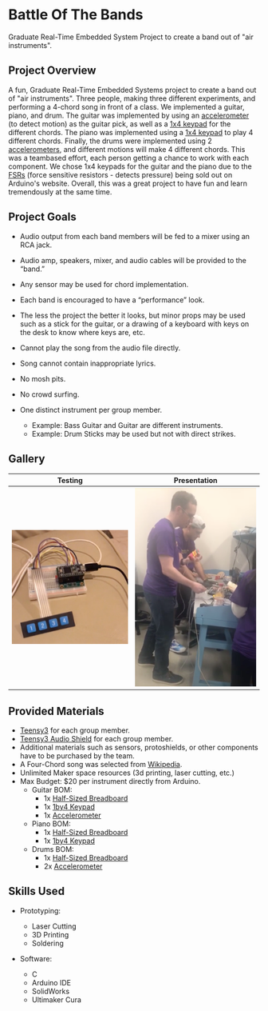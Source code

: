 # Battle Of The Bands
Graduate Real-Time Embedded System Project to create a band out of "air instruments".

## Project Overview

A fun, Graduate Real-Time Embedded Systems project to create a band out of "air instruments". Three people, making three different experiments, and performing a 4-chord song in front of a class. We implemented a guitar, piano, and drum. The guitar was implemented by using an [accelerometer](https://www.livescience.com/40102-accelerometers.html) (to detect motion) as the guitar pick, as well as a [1x4 keypad](https://www.instructables.com/id/1x4-Membrane-Keypad-w-Arduino/) for the different chords. The piano was implemented using a [1x4 keypad](https://www.instructables.com/id/1x4-Membrane-Keypad-w-Arduino/) to play 4 different chords. Finally, the drums were implemented using 2 [accelerometers](https://www.livescience.com/40102-accelerometers.html), and different motions will make 4 different chords. This was a teambased effort, each person getting a chance to work with each component. We chose 1x4 keypads for the guitar and the piano due to the [FSRs](https://learn.adafruit.com/force-sensitive-resistor-fsr/using-an-fsr) (force sensitive resistors - detects pressure) being sold out on Arduino's website. Overall, this was a great project to have fun and learn tremendously at the same time. 

## Project Goals

* Audio output from each band members will be fed to a mixer using an RCA jack.
* Audio amp, speakers, mixer, and audio cables will be provided to the “band.”
* Any sensor may be used for chord implementation.
* Each band is encouraged to have a “performance” look.
* The less the project the better it looks, but  minor props may be used such as a stick for the guitar, or a drawing of a  keyboard with keys on the desk to know where keys are, etc.
* Cannot play the song from the audio file directly.
* Song cannot contain inappropriate lyrics.
* No mosh pits.
* No crowd surfing.

* One distinct instrument per group member.
  * Example: Bass Guitar and Guitar are different instruments.
  * Example: Drum Sticks may be used but not with direct strikes.
  
## Gallery

Testing                    | Presentation               
:-------------------------:|:-------------------------:
![](https://github.com/dannyjanani/BattleOfTheBands/blob/master/Gallery/Testing.png)  | ![](https://github.com/dannyjanani/BattleOfTheBands/blob/master/Gallery/Presentation.png)

## Provided Materials

* [Teensy3](https://www.pjrc.com/store/teensy32.html) for each group member.
* [Teensy3 Audio Shield](https://www.pjrc.com/audio-shield-for-teensy-4-0/) for each group member.
* Additional materials such as sensors, protoshields, or other components have to be purchased by the team.
* A Four-Chord song was selected from [Wikipedia](https://en.wikipedia.org/wiki/List_of_songs_containing_the_I–V–vi–IV_progression).
* Unlimited Maker space resources (3d printing, laser cutting, etc.)
* Max Budget: $20 per instrument directly from Arduino.
  * Guitar BOM: 
    * 1x [Half-Sized Breadboard](https://www.adafruit.com/product/64)
    * 1x [1by4 Keypad](https://www.adafruit.com/product/1332)
    * 1x [Accelerometer](https://www.adafruit.com/product/1120)
  * Piano BOM: 
    * 1x [Half-Sized Breadboard](https://www.adafruit.com/product/64)
    * 1x [1by4 Keypad](https://www.adafruit.com/product/1332)
  * Drums BOM: 
    * 1x [Half-Sized Breadboard](https://www.adafruit.com/product/64)
    * 2x [Accelerometer](https://www.adafruit.com/product/1120)

## Skills Used

* Prototyping:
  * Laser Cutting
  * 3D Printing
  * Soldering
  
* Software:
  * C
  * Arduino IDE
  * SolidWorks
  * Ultimaker Cura
